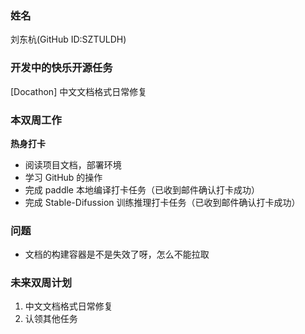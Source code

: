 ### 姓名

刘东杭(GitHub ID:SZTULDH)

### 开发中的快乐开源任务

[Docathon\] 中文文档格式日常修复



### 本双周工作

**热身打卡**  
   - 阅读项目文档，部署环境
   - 学习 GitHub 的操作
   - 完成 paddle 本地编译打卡任务（已收到邮件确认打卡成功）
   - 完成 Stable-Difussion 训练推理打卡任务（已收到邮件确认打卡成功）



### 问题

   - 文档的构建容器是不是失效了呀，怎么不能拉取


### 未来双周计划

1. 中文文档格式日常修复
2. 认领其他任务

